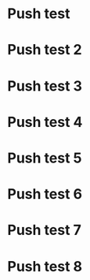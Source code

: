 # Push test
# Push test 2
# Push test 3
# Push test 4
# Push test 5
# Push test 6
# Push test 7
# Push test 8
